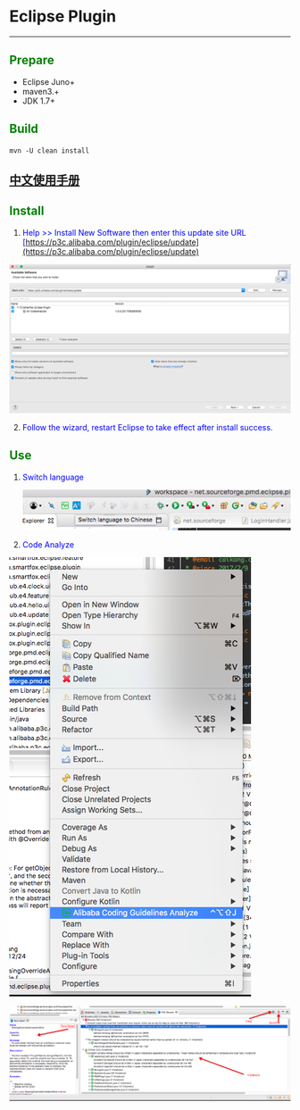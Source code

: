 # Eclipse Plugin
---
## <font color="green">Prepare</font>
- Eclipse Juno+ 
- maven3.+
- JDK 1.7+

## <font color="green">Build</font>
```
mvn -U clean install
```
## [中文使用手册](README_cn.md)
## <font color="green">Install</font>
1. <font color="blue">Help >> Install New Software
then enter this update site URL [https://p3c.alibaba.com/plugin/eclipse/update](https://p3c.alibaba.com/plugin/eclipse/update)</font>

![Install Plugin](doc/images/install.png) 

2. <font color="blue">Follow the wizard, restart Eclipse to take effect after install success.</font>

## <font color="green">Use</font>
1. <font color="blue">Switch language</font>

	![Switch language](doc/images/eclipse_switch_language.png) 

2. <font color="blue">Code Analyze </font>

  ![Analyze](doc/images/eclipse_analyze.png) 
  
  ![Analyze](doc/images/analyze_result.png) 
    
